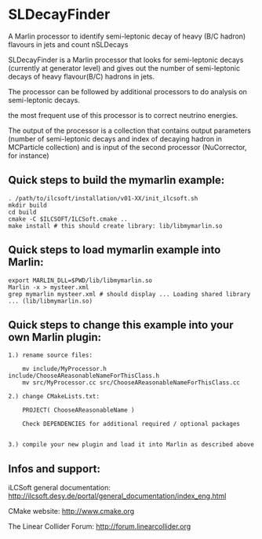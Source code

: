 # SLDecayFinder
A Marlin processor to identify semi-leptonic decay of heavy (B/C hadron) flavours in jets and count nSLDecays

SLDecayFinder is a Marlin processor that looks for semi-leptonic decays (currently at generator level) and gives out the number of semi-leptonic decays of heavy flavour(B/C) hadrons in jets.

The processor can be followed by additional processors to do analysis on semi-leptonic decays.

the most frequent use of this processor is to correct neutrino energies.

The output of the processor is a collection that contains output parameters (number of semi-leptonic decays and index of decaying hadron in MCParticle collection) and is input of the second processor (NuCorrector, for instance)

Quick steps to build the mymarlin example:
------------------------------------------

    . /path/to/ilcsoft/installation/v01-XX/init_ilcsoft.sh
    mkdir build
    cd build
    cmake -C $ILCSOFT/ILCSoft.cmake ..
    make install # this should create library: lib/libmymarlin.so



Quick steps to load mymarlin example into Marlin:
-------------------------------------------------

    export MARLIN_DLL=$PWD/lib/libmymarlin.so
    Marlin -x > mysteer.xml
    grep mymarlin mysteer.xml # should display ... Loading shared library ... (lib/libmymarlin.so)



Quick steps to change this example into your own Marlin plugin:
---------------------------------------------------------------

    1.) rename source files:

        mv include/MyProcessor.h include/ChooseAReasonableNameForThisClass.h
        mv src/MyProcessor.cc src/ChooseAReasonableNameForThisClass.cc

    2.) change CMakeLists.txt:

        PROJECT( ChooseAReasonableName )

        Check DEPENDENCIES for additional required / optional packages


    3.) compile your new plugin and load it into Marlin as described above




Infos and support:
------------------

iLCSoft general documentation:
http://ilcsoft.desy.de/portal/general_documentation/index_eng.html

CMake website:
http://www.cmake.org

The Linear Collider Forum:
http://forum.linearcollider.org
